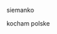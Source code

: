 <html>
  <p>siemanko</p>
  <p>kocham polske</p>
  
  
  
  
  
  
  
  
  
  
  
  </html>


























